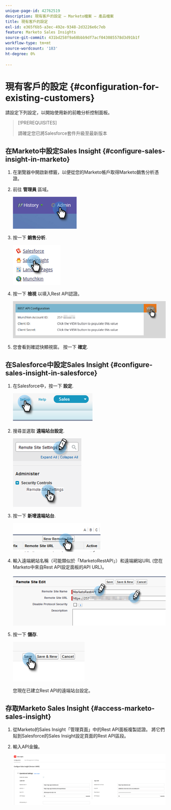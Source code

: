```yaml
---
unique-page-id: 42762519
description: 現有客戶的設定 — Marketo檔案 — 產品檔案
title: 現有客戶的設定
exl-id: e365f6b5-a3ec-492e-9348-2d3226e6c7eb
feature: Marketo Sales Insights
source-git-commit: 431bd258f9a68bbb9df7acf043085578d3d91b1f
workflow-type: tm+mt
source-wordcount: '183'
ht-degree: 0%

---
```


# 現有客戶的設定 {#configuration-for-existing-customers}

請設定下列設定，以開始使用新的前瞻分析控制面板。

>[!PREREQUISITES]
>
>請確定您已將Salesforce套件升級至最新版本

## 在Marketo中設定Sales Insight {#configure-sales-insight-in-marketo}

1. 在瀏覽器中開啟新標籤，以便從您的Marketo帳戶取得Marketo銷售分析憑證。

1. 前往 **管理員** 區域。

   ![](assets/configuration-for-existing-customers-1.png)

1. 按一下 **銷售分析**.

   ![](assets/configuration-for-existing-customers-2.png)

1. 按一下 **檢視** 以填入Rest API認證。

   ![](assets/configuration-for-existing-customers-3.png)

1. 您會看到確認快顯視窗。 按一下 **確定**.

## 在Salesforce中設定Sales Insight {#configure-sales-insight-in-salesforce}

1. 在Salesforce中，按一下 **設定**.

   ![](assets/configuration-for-existing-customers-4.png)

1. 搜尋並選取 **遠端站台設定**.

   ![](assets/configuration-for-existing-customers-5.png)

1. 按一下 **新增遠端站台**.

   ![](assets/configuration-for-existing-customers-6.png)

1. 輸入遠端網站名稱（可能類似於「MarketoRestAPI」）和遠端網站URL (您在Marketo中來自Rest API設定面板的API URL)。

   ![](assets/configuration-for-existing-customers-7.png)

1. 按一下 **儲存**.

   ![](assets/configuration-for-existing-customers-8.png)

   您現在已建立Rest API的遠端站台設定。

## 存取Marketo Sales Insight {#access-marketo-sales-insight}

1. 從Marketo的Sales Insight「管理頁面」中的Rest API面板複製認證。 將它們貼到Salesforce的Sales Insight設定頁面的Rest API區段。

1. 輸入API金鑰。

   ![](assets/configuration-for-existing-customers-9.png)
